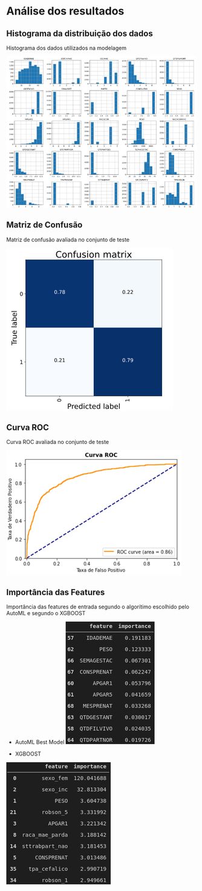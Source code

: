# Análise dos resultados

## Histograma da distribuição dos dados
Histograma dos dados utilizados na modelagem


![data_histograms](./assets/figures/sindrome_down/data_histograms.png)

## Matriz de Confusão
Matriz de confusão avaliada no conjunto de teste

![matriz_confusao](./assets/figures/sindrome_down/matriz_confusao.png)


## Curva ROC
Curva ROC avaliada no conjunto de teste

![roc_curev](./assets/figures/sindrome_down/roc_curev.png)


## Importância das Features
Importância das features de entrada segundo o algorítimo escolhido pelo AutoML e segundo o XGBOOST

* AutoML Best Model
![feature_importance_automl](./assets/figures/sindrome_down/feature_importance_automl.png)

* XGBOOST

![feature_importance_automl](./assets/figures/sindrome_down/feature_importance_xgboost.png)